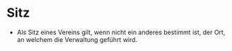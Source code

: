 # Sitz

- Als Sitz eines Vereins gilt, wenn nicht ein anderes bestimmt ist, der Ort, an welchem die Verwaltung geführt wird.

